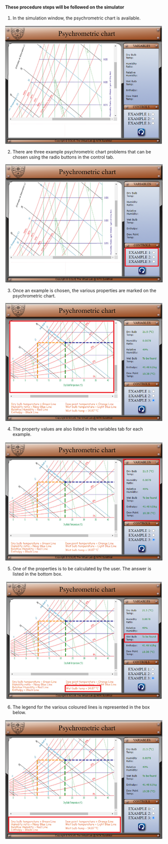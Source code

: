 #### These procedure steps will be followed on the simulator

1. In the simulation window, the psychrometric chart is available.<br>

![alt text](images/1.png)<br>

2. There are three example psychrometric chart problems that can be chosen using the radio buttons in the control tab.<br>

![alt text](images/2.png)<br>

3. Once an example is chosen, the various properties are marked on the psychrometric chart.<br>

![alt text](images/3.png)<br>

4. The property values are also listed in the variables tab for each example.<br>

![alt text](images/4.png)<br>

5. One of the properties is to be calculated by the user. The answer is listed in the bottom box.<br>

![alt text](images/5.png)<br>

6. The legend for the various coloured lines is represented in the box below.

![alt text](images/6.png)<br>
